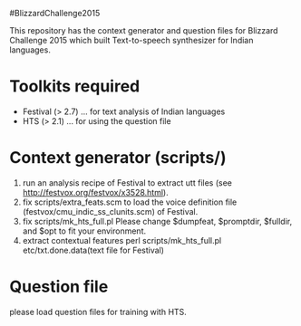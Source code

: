 #BlizzardChallenge2015

This repository has the context generator and question files for Blizzard Challenge 2015 
which built Text-to-speech synthesizer for Indian languages.

# Toolkits required
* Festival (> 2.7) ... for text analysis of Indian languages
* HTS (> 2.1) ... for using the question file

# Context generator (scripts/)
1. run an analysis recipe of Festival to extract utt files (see <http://festvox.org/festvox/x3528.html>).
2. fix scripts/extra_feats.scm to load the voice definition file (festvox/cmu_indic_ss_clunits.scm) of Festival.
3. fix scripts/mk_hts_full.pl
Please change $dumpfeat, $promptdir, $fulldir, and $opt to fit your environment.
4. extract contextual features
    perl scripts/mk_hts_full.pl etc/txt.done.data(text file for Festival)

# Question file
please load question files for training with HTS.

